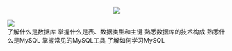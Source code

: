 <p align = "center">
<img src= "https://readme-typing-svg.demolab.com?font=Fira+Code&pause=1000&width=435&lines=MySql%E5%85%A5%E9%97%A8%EF%BC%81">

</p>
<img align = "left" src = "https://img.shields.io/badge/mysql-%E7%AC%AC%E4%B8%80%E7%AB%A0%3A%E5%88%9D%E8%AF%86%E6%95%B0%E6%8D%AE%E5%BA%93-green"><br>
<a>了解什么是数据库</a>
<a>掌握什么是表、数据类型和主键</a>
<a>熟悉数据库的技术构成</a>
<a>熟悉什么是MySQL </a>
<a>掌握常见的MySQL工具</a>
<a>了解如何学习MySQL </a>
